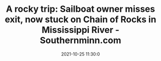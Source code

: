 ---
"title": "A rocky trip: Sailboat owner misses exit, now stuck on Chain of Rocks in Mississippi River - Southernminn.com"
"date": "2021-10-25 11:30:0"
"feed_name": "GOOGLENEWSCONSTRUCTION"
"feed_website": "https://news.google.com/search?q=construction%2Bincident&hl=en-US&gl=US&ceid=US:en"
"feed_rss": "https://news.google.com/rss/search?q=construction%2Bincident&hl=en-US&gl=US&ceid=US:en"
"link": "https://www.southernminn.com/around_the_web/news/article_6232b556-53e2-5b8d-9c5e-b84ba1a24383.html"
"source": "{'href': 'https://www.southernminn.com', 'title': 'Southernminn.com'}"
"file": "_posts/2021-1-1-e2a7ca0fab9d145700f76092025d5f5c567b72ca.md"
"accident": "1"
"drilling": "0"
"dead": "0"
"injured": "0"
"arrested": "0"
"place": "unknown place"
"where": "unknown site"
"causes": "unknown"
"place_uri": "unknown place"
---